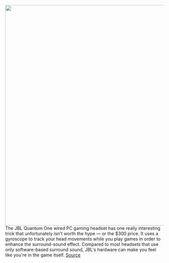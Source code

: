 <img src='https://cdn.vox-cdn.com/thumbor/pQwxyX0-hoNOWGTEkiPoIEJQ3LQ=/0x0:2040x1360/1200x800/filters:focal(857x517:1183x843)/cdn.vox-cdn.com/uploads/chorus_image/image/66608242/cfaulkner_200324_3948_0002.0.jpg' width='700px' /><br/>
The JBL Quantum One wired PC gaming headset has one really interesting trick that unfortunately isn't worth the hype — or the $300 price. It uses a gyroscope to track your head movements while you play games in order to enhance the surround-sound effect. Compared to most headsets that use only software-based surround sound, JBL's hardware can make you feel like you're in the game itself.
<a href='https://www.theverge.com/2020/4/6/21207459/jbl-quantum-one-headset-vr-binaural-audio-pc'> Source <a/>
